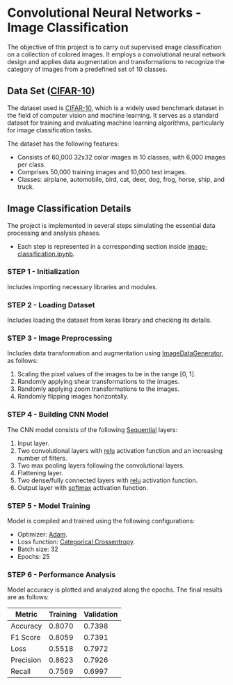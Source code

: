 # Convolutional Neural Networks - Image Classification
The objective of this project is to carry out supervised image classification on a collection of colored images. It employs a convolutional neural network design and applies data augmentation and transformations to recognize the category of images from a predefined set of 10 classes.

## Data Set ([CIFAR-10](https://www.cs.toronto.edu/~kriz/cifar.html))
The dataset used is [CIFAR-10](https://www.cs.toronto.edu/~kriz/cifar.html), which is a widely used benchmark dataset in the field of computer vision and machine learning. It serves as a standard dataset for training and evaluating machine learning algorithms, particularly for image classification tasks. 

The dataset has the following features:
- Consists of 60,000 32x32 color images in 10 classes, with 6,000 images per class.
- Comprises 50,000 training images and 10,000 test images.
- Classes: airplane, automobile, bird, cat, deer, dog, frog, horse, ship, and truck.

## Image Classification Details
The project is implemented in several steps simulating the essential data processing and analysis phases. <br/>
- Each step is represented in a corresponding section inside [image-classification.ipynb](https://github.com/sinanw/cnn-image-classification/blob/main/notebooks/image-classification.ipynb).

### STEP 1 - Initialization 

Includes importing necessary libraries and modules.

### STEP 2 - Loading Dataset

Includes loading the dataset from keras library and checking its details.

### STEP 3 - Image Preprocessing

Includes data transformation and augmentation using [ImageDataGenerator](https://www.tensorflow.org/api_docs/python/tf/keras/preprocessing/image/ImageDataGenerator), as follows:
1. Scaling the pixel values of the images to be in the range [0, 1].
2. Randomly applying shear transformations to the images.
3. Randomly applying zoom transformations to the images.
4. Randomly flipping images horizontally.

### STEP 4 - Building CNN Model

The CNN model consists of the following [Sequential](https://www.tensorflow.org/api_docs/python/tf/keras/Sequential) layers:

1. Input layer.
2. Two convolutional layers with [relu](https://www.tensorflow.org/api_docs/python/tf/keras/activations/relu) activation function and an increasing number of filters.
3. Two max pooling layers following the convolutional layers.
4. Flattening layer.
5. Two dense/fully connected layers with [relu](https://www.tensorflow.org/api_docs/python/tf/keras/activations/relu) activation function.
6. Output layer with [softmax](https://www.tensorflow.org/api_docs/python/tf/keras/layers/Softmax) activation function.

### STEP 5 - Model Training

Model is compiled and trained using the following configurations:

- Optimizer: [Adam](https://www.tensorflow.org/api_docs/python/tf/keras/optimizers/Adam).
- Loss function: [Categorical Crossentropy](https://www.tensorflow.org/api_docs/python/tf/keras/losses/categorical_crossentropy).
- Batch size: 32
- Epochs: 25

### STEP 6 - Performance Analysis

Model accuracy is plotted and analyzed along the epochs. The final results are as follows:

| Metric       | Training    | Validation  |
|--------------|-------------|-------------|
| Accuracy     | 0.8070      | 0.7398      |
| F1 Score     | 0.8059      | 0.7391      |
| Loss         | 0.5518      | 0.7972      |
| Precision    | 0.8623      | 0.7926      |
| Recall       | 0.7569      | 0.6997      |




